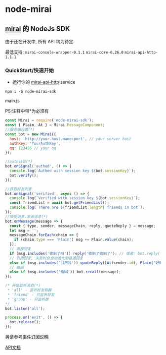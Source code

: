 # node-mirai

## [mirai](https://github.com/mamoe/mirai) 的 NodeJs SDK

由于还在开发中, 所有 API 均为待定.

最低支持: `mirai-console-wrapper-0.1.1` `mirai-core-0.26.0` `mirai-api-http-1.1.1`

### QuickStart/快速开始

- 运行你的 [mirai-api-http](https://github.com/mamoe/mirai-api-http) service

`npm i -S node-mirai-sdk`

main.js

PS:注释中带*为必须有
```javascript
const Mirai = require('node-mirai-sdk');
const { Plain, At } = Mirai.MessageComponent;
//服务端设置(*)
const bot = new Mirai({
  host: 'http://your.host.name:port', // your server host
  authKey: 'YourAuthKey',
  qq: 123456 // your qq
});

//auth认证(*)
bot.onSignal('authed', () => {
  console.log(`Authed with session key ${bot.sessionKey}`);
  bot.verify();
});

//获取好友列表
bot.onSignal('verified', async () => {
  console.log(`Verified with session key ${bot.sessionKey}`);
  const friendList = await bot.getFriendList();
  console.log(`There are ${friendList.length} friends in bot`);
});
//接受消息,发送消息(*)
bot.onMessage(message => {
  const { type, sender, messageChain, reply, quoteReply } = message;
  let msg = '';
  messageChain.forEach(chain => {
    if (chain.type === 'Plain') msg += Plain.value(chain);
  });
  // 直接回复
  if (msg.includes('收到了吗')) reply('收到了收到了'); // 或者: bot.reply('收到了', message)
  // 引用回复, 失败时会自动退化到普通回复
  else if (msg.includes('引用我')) quoteReply([At(sender.id), Plain('好的')], message);
  // 撤回
  else if (msg.includes('撤回')) bot.recall(message);
});

/* 开始监听消息(*)
 * 'all' - 监听好友和群
 * 'friend' - 只监听好友
 * 'group' - 只监听群
*/
bot.listen('all');

process.on('exit', () => {
  bot.release();
});

```

另请参考[事件订阅说明](event.md)

[API文档](https://redbean.tech/node-mirai-sdk)
